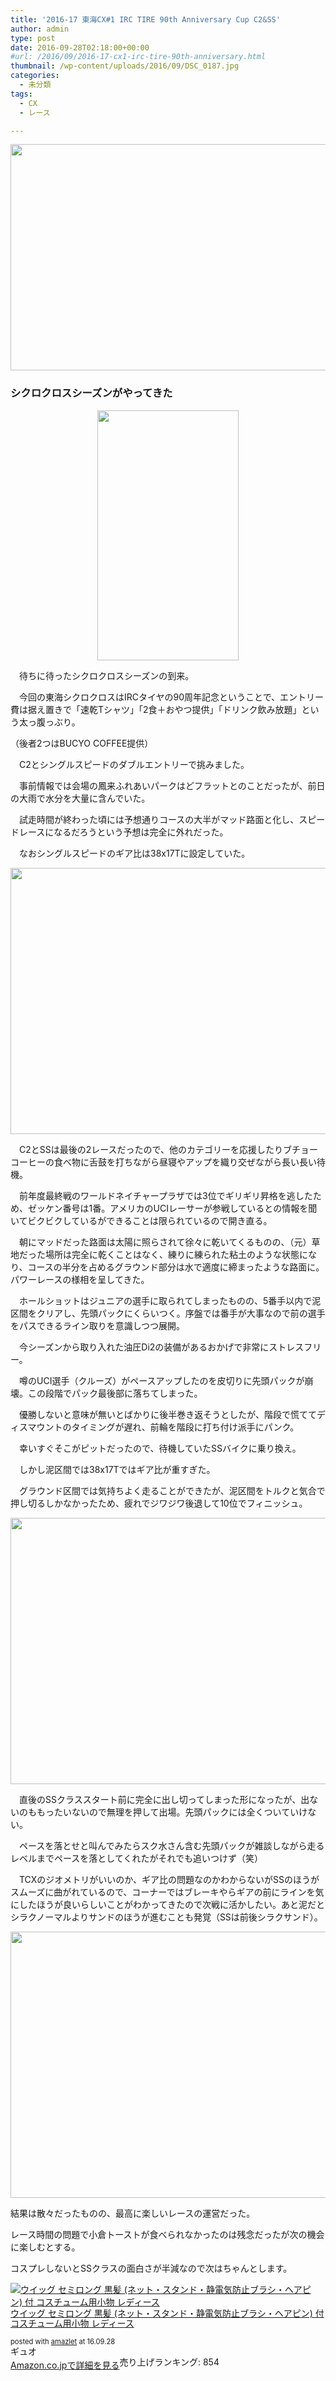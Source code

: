 ```yaml
---
title: '2016-17 東海CX#1 IRC TIRE 90th Anniversary Cup C2&SS'
author: admin
type: post
date: 2016-09-28T02:18:00+00:00
#url: /2016/09/2016-17-cx1-irc-tire-90th-anniversary.html
thumbnail: /wp-content/uploads/2016/09/DSC_0187.jpg
categories:
  - 未分類
tags:
  - CX
  - レース

---
```

<div class="separator" style="clear: both; text-align: center;">
  <img border="0" height="362" src="/wp-content/uploads/2016/09/DSC_0187.jpg" width="640" />
</div>



### シクロクロスシーズンがやってきた

<div class="separator" style="clear: both; text-align: center;">
  <img border="0" height="400" src="/wp-content/uploads/2016/09/DSC_0182.jpg" width="226" />
</div>

　待ちに待ったシクロクロスシーズンの到来。

　今回の東海シクロクロスはIRCタイヤの90周年記念ということで、エントリー費は据え置きで「速乾Tシャツ」「2食＋おやつ提供」「ドリンク飲み放題」という太っ腹っぶり。

（後者2つはBUCYO COFFEE提供）

　C2とシングルスピードのダブルエントリーで挑みました。

　事前情報では会場の鳳来ふれあいパークはどフラットとのことだったが、前日の大雨で水分を大量に含んでいた。

　試走時間が終わった頃には予想通りコースの大半がマッド路面と化し、スピードレースになるだろうという予想は完全に外れだった。

　なおシングルスピードのギア比は38x17Tに設定していた。



<div class="separator" style="clear: both; text-align: center;">
  <img border="0" height="426" src="/wp-content/uploads/2016/09/14492564_1277058882326628_6391066786897352657_n.jpg" width="640" />
</div>

　C2とSSは最後の2レースだったので、他のカテゴリーを応援したりブチョーコーヒーの食べ物に舌鼓を打ちながら昼寝やアップを織り交ぜながら長い長い待機。

　前年度最終戦のワールドネイチャープラザでは3位でギリギリ昇格を逃したため、ゼッケン番号は1番。アメリカのUCIレーサーが参戦しているとの情報を聞いてビクビクしているができることは限られているので開き直る。

　朝にマッドだった路面は太陽に照らされて徐々に乾いてくるものの、（元）草地だった場所は完全に乾くことはなく、練りに練られた粘土のような状態になり、コースの半分を占めるグラウンド部分は水で適度に締まったような路面に。パワーレースの様相を呈してきた。

　ホールショットはジュニアの選手に取られてしまったものの、5番手以内で泥区間をクリアし、先頭パックにくらいつく。序盤では番手が大事なので前の選手をパスできるライン取りを意識しつつ展開。

　今シーズンから取り入れた油圧Di2の装備があるおかげで非常にストレスフリー。

　噂のUCI選手（クルーズ）がペースアップしたのを皮切りに先頭パックが崩壊。この段階でパック最後部に落ちてしまった。

　優勝しないと意味が無いとばかりに後半巻き返そうとしたが、階段で慌ててディスマウントのタイミングが遅れ、前輪を階段に打ち付け派手にパンク。

　幸いすぐそこがピットだったので、待機していたSSバイクに乗り換え。

　しかし泥区間では38x17Tではギア比が重すぎた。

　グラウンド区間では気持ちよく走ることができたが、泥区間をトルクと気合で押し切るしかなかったため、疲れでジワジワ後退して10位でフィニッシュ。

<div class="separator" style="clear: both; text-align: center;">
  <img border="0" height="426" src="/wp-content/uploads/2016/09/dsc_6601_29309652753_o.jpg" width="640" />
</div>

　直後のSSクラススタート前に完全に出し切ってしまった形になったが、出ないのももったいないので無理を押して出場。先頭パックには全くついていけない。　

　ペースを落とせと叫んでみたらスク水さん含む先頭パックが雑談しながら走るレベルまでペースを落としてくれたがそれでも追いつけず（笑）

　TCXのジオメトリがいいのか、ギア比の問題なのかわからないがSSのほうがスムーズに曲がれているので、コーナーではブレーキやらギアの前にラインを気にしたほうが良いらしいことがわかってきたので次戦に活かしたい。あと泥だとシラクノーマルよりサンドのほうが進むことも発覚（SSは前後シラクサンド）。

<div class="separator" style="clear: both; text-align: center;">
  <img border="0" height="426" src="/wp-content/uploads/2016/09/29945540765_a498054b1d_k.jpg" width="640" />
</div>

結果は散々だったものの、最高に楽しいレースの運営だった。

レース時間の問題で小倉トーストが食べられなかったのは残念だったが次の機会に楽しむとする。

コスプレしないとSSクラスの面白さが半減なので次はちゃんとします。



<div class="amazlet-box" style="margin-bottom: 0px;">
  <div class="amazlet-image" style="float: left; margin: 0px 12px 1px 0px;">
    <a href="http://www.amazon.co.jp/exec/obidos/ASIN/B00PSJEUZE/gensobunya-22/ref=nosim/" name="amazletlink" target="_blank"><img alt="ウイッグ セミロング 黒髪 (ネット・スタンド・静電気防止ブラシ・ヘアピン) 付 コスチューム用小物 レディース" src="https://images-fe.ssl-images-amazon.com/images/I/41N5%2BSODWsL._SL160_.jpg" style="border: none;" /></a>
  </div>

  <div class="amazlet-info" style="line-height: 120%; margin-bottom: 10px;">
    <div class="amazlet-name" style="line-height: 120%; margin-bottom: 10px;">
<a href="http://www.amazon.co.jp/exec/obidos/ASIN/B00PSJEUZE/gensobunya-22/ref=nosim/" name="amazletlink" target="_blank">ウイッグ セミロング 黒髪 (ネット・スタンド・静電気防止ブラシ・ヘアピン) 付 コスチューム用小物 レディース</a></p>

<div class="amazlet-powered-date" style="font-size: 80%; line-height: 120%; margin-top: 5px;">
  posted with <a href="http://www.amazlet.com/" target="_blank" title="amazlet">amazlet</a> at 16.09.28
</div>


<div class="amazlet-detail">
ギュオ <br /> 売り上げランキング: 854


<div class="amazlet-sub-info" style="float: left;">
<div class="amazlet-link" style="margin-top: 5px;">
  <a href="http://www.amazon.co.jp/exec/obidos/ASIN/B00PSJEUZE/gensobunya-22/ref=nosim/" name="amazletlink" target="_blank">Amazon.co.jpで詳細を見る</a>
</div>

  </div>

  <div class="amazlet-footer" style="clear: left;">
  </div>
</div>